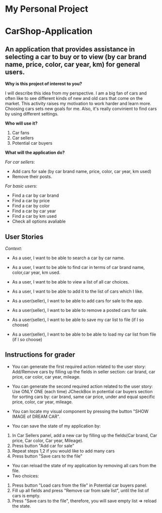 # My Personal Project


# CarShop-Application
## An application that provides assistance in selecting a car to buy or to view (by car brand name, price, color, car year, km) for general users.


**Why is this project of interest to you?**

I will describe this idea from my perspective. 
I am a big fan of cars and often like to see different kinds of new and old cars that come on the market.
This activity raises my motivation to work harder and learn more. Choosing cars sets new goals for me.
Also, it's really convinient to find cars by using different settings.

**Who will use it?**

1. Car fans
2. Car sellers
3. Potential car buyers


**What will the application do?**

*For car sellers*:

- Add cars for sale (by car brand name, price, color, car year, km used)
- Remove their posts.


*For basic users*:

- Find a car by car brand
- Find a car by price
- Find a car by color
- Find a car by car year
- Find a car by km used
- Check all options avaliable



## User Stories
*Context*:
- As a user, I want to be able to search a car by car name.
- As a user, I want to be able to find car in terms of car brand name, color,car year, km used.
- As a user, I want to be able to view a list of all car choices.
- As a user, I want to be able to add it to the list of cars which I like.
- As a user(seller), I want to be able to add сars for sale to the app.
- As a user(seller), I want to be able to remove a posted сars for sale.

- As a user(seller), I want to be able to save my car list to file (if I so choose)
- As a user(seller), I want to be able to be able to load my car list from file (if I so choose)

## Instructions for grader
- You can generate the first required action related to the user story: Add/Remove cars by filling up the fields in 
seller section: car brand, car price, car color, car year, mileage.


- You can generate the second required action related to the user story: Use ONLY ONE (each time) JCheckBox in potential 
car buyers section for sorting cars by: car brand, same car price, under and equal specific price, color, 
car year, mileage.


- You can locate my visual component by pressing the button "SHOW IMAGE of DREAM CAR".


- You can save the state of my application by:
1. In Car Sellers panel, add a new car by filling up the fields(Car brand, Car price, Car color, Car year, Mileage).
2. Press button "Add car for sale"
3. Repeat steps 1,2 if you would like to add many cars
4. Press button "Save cars to the file"

- You can reload the state of my application by removing all cars from the file. 
- Two choices:
1. Press button "Load cars from the file" in Potential car buyers panel.
2. Fill up all fields and press "Remove car from sale list", until the list of cars is empty. 
3. Press "Save cars to the file", therefore, you will save empty list => reload the state.